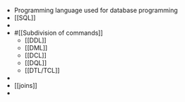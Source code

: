 - Programming language used for database programming
- [[SQL]]
-
- #[[Subdivision of commands]]
	- [[DDL]]
	- [[DML]]
	- [[DCL]]
	- [[DQL]]
	- [[DTL/TCL]]
-
- [[joins]]
-
